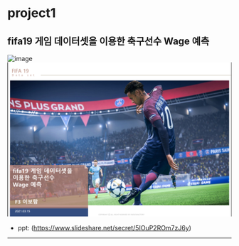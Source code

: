 # project1
fifa19 게임 데이터셋을 이용한 축구선수 Wage 예측
----------------------
![image](https://user-images.githubusercontent.com/79895318/122925800-25f66700-d3a2-11eb-9283-d22b2f612ee5.png)
![KakaoTalk_20210604_171524692_01](https://github.com/erdosnumber0/project_fifa/blob/main/project1.png)

- ppt: (https://www.slideshare.net/secret/5IOuP2ROm7zJ6y)

-----------------
